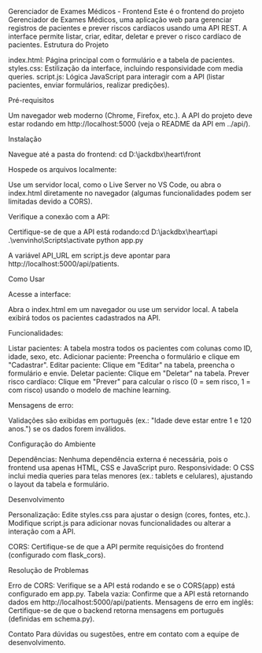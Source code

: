 Gerenciador de Exames Médicos - Frontend
Este é o frontend do projeto Gerenciador de Exames Médicos, uma aplicação web para gerenciar registros de pacientes e prever riscos cardíacos usando uma API REST. A interface permite listar, criar, editar, deletar e prever o risco cardíaco de pacientes.
Estrutura do Projeto

index.html: Página principal com o formulário e a tabela de pacientes.
styles.css: Estilização da interface, incluindo responsividade com media queries.
script.js: Lógica JavaScript para interagir com a API (listar pacientes, enviar formulários, realizar predições).

Pré-requisitos

Um navegador web moderno (Chrome, Firefox, etc.).
A API do projeto deve estar rodando em http://localhost:5000 (veja o README da API em ../api/).

Instalação

Navegue até a pasta do frontend:
cd D:\jackdbx\heart\front


Hospede os arquivos localmente:

Use um servidor local, como o Live Server no VS Code, ou abra o index.html diretamente no navegador (algumas funcionalidades podem ser limitadas devido a CORS).


Verifique a conexão com a API:

Certifique-se de que a API está rodando:cd D:\jackdbx\heart\api
.\venvinho\Scripts\activate
python app.py


A variável API_URL em script.js deve apontar para http://localhost:5000/api/patients.



Como Usar

Acesse a interface:

Abra o index.html em um navegador ou use um servidor local.
A tabela exibirá todos os pacientes cadastrados na API.


Funcionalidades:

Listar pacientes: A tabela mostra todos os pacientes com colunas como ID, idade, sexo, etc.
Adicionar paciente: Preencha o formulário e clique em "Cadastrar".
Editar paciente: Clique em "Editar" na tabela, preencha o formulário e envie.
Deletar paciente: Clique em "Deletar" na tabela.
Prever risco cardíaco: Clique em "Prever" para calcular o risco (0 = sem risco, 1 = com risco) usando o modelo de machine learning.


Mensagens de erro:

Validações são exibidas em português (ex.: "Idade deve estar entre 1 e 120 anos.") se os dados forem inválidos.



Configuração do Ambiente

Dependências: Nenhuma dependência externa é necessária, pois o frontend usa apenas HTML, CSS e JavaScript puro.
Responsividade: O CSS inclui media queries para telas menores (ex.: tablets e celulares), ajustando o layout da tabela e formulário.

Desenvolvimento

Personalização:
Edite styles.css para ajustar o design (cores, fontes, etc.).
Modifique script.js para adicionar novas funcionalidades ou alterar a interação com a API.


CORS: Certifique-se de que a API permite requisições do frontend (configurado com flask_cors).

Resolução de Problemas

Erro de CORS: Verifique se a API está rodando e se o CORS(app) está configurado em app.py.
Tabela vazia: Confirme que a API está retornando dados em http://localhost:5000/api/patients.
Mensagens de erro em inglês: Certifique-se de que o backend retorna mensagens em português (definidas em schema.py).

Contato
Para dúvidas ou sugestões, entre em contato com a equipe de desenvolvimento.
